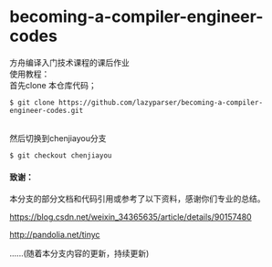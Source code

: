 # becoming-a-compiler-engineer-codes
方舟编译入门技术课程的课后作业
<br>使用教程：
<br>首先clone 本仓库代码；
```
$ git clone https://github.com/lazyparser/becoming-a-compiler-engineer-codes.git
```
<br>然后切换到chenjiayou分支
```
$ git checkout chenjiayou
```

#### 致谢：

本分支的部分文档和代码引用或参考了以下资料，感谢你们专业的总结。

https://blog.csdn.net/weixin_34365635/article/details/90157480

http://pandolia.net/tinyc

......(随着本分支内容的更新，持续更新)